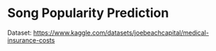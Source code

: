 # Song Popularity Prediction

Dataset:
https://www.kaggle.com/datasets/joebeachcapital/medical-insurance-costs
